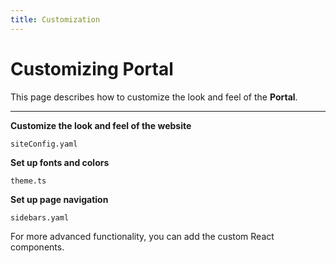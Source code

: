 ```yaml
---
title: Customization
---
```


# Customizing Portal

This page describes how to customize the look and feel of the **Portal**.

---

<!--
- The following topics will be developed later
-->

**Customize the look and feel of the website**

`siteConfig.yaml`

**Set up fonts and colors**

`theme.ts`

**Set up page navigation**

`sidebars.yaml`

For more advanced functionality, you can add the custom React components.

<!--
- /To be continued/
-->
